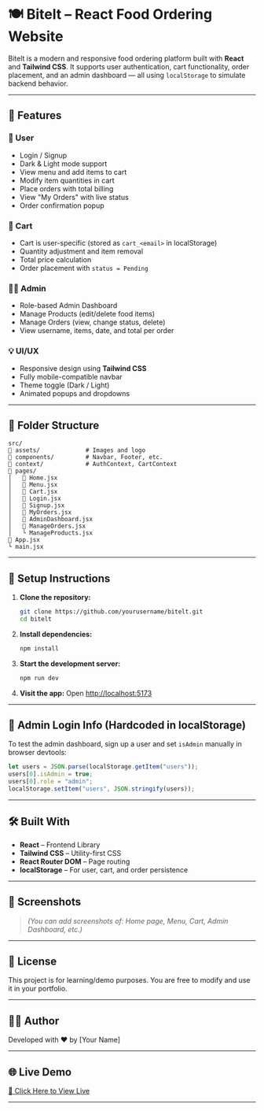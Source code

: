 # 🍽️ Bitelt – React Food Ordering Website

Bitelt is a modern and responsive food ordering platform built with **React** and **Tailwind CSS**. It supports user authentication, cart functionality, order placement, and an admin dashboard — all using `localStorage` to simulate backend behavior.

---

## 🌟 Features

### 👤 User

* Login / Signup
* Dark & Light mode support
* View menu and add items to cart
* Modify item quantities in cart
* Place orders with total billing
* View "My Orders" with live status
* Order confirmation popup

### 🛒 Cart

* Cart is user-specific (stored as `cart_<email>` in localStorage)
* Quantity adjustment and item removal
* Total price calculation
* Order placement with `status = Pending`

### 🧑‍🏫 Admin

* Role-based Admin Dashboard
* Manage Products (edit/delete food items)
* Manage Orders (view, change status, delete)
* View username, items, date, and total per order

### 💡 UI/UX

* Responsive design using **Tailwind CSS**
* Fully mobile-compatible navbar
* Theme toggle (Dark / Light)
* Animated popups and dropdowns

---

## 📁 Folder Structure

```
src/
🔹 assets/             # Images and logo
🔹 components/         # Navbar, Footer, etc.
🔹 context/            # AuthContext, CartContext
🔹 pages/
│   🔹 Home.jsx
│   🔹 Menu.jsx
│   🔹 Cart.jsx
│   🔹 Login.jsx
│   🔹 Signup.jsx
│   🔹 MyOrders.jsx
│   🔹 AdminDashboard.jsx
│   🔹 ManageOrders.jsx
│   └️ ManageProducts.jsx
🔹 App.jsx
└️ main.jsx
```

---

## 🔧 Setup Instructions

1. **Clone the repository:**

   ```bash
   git clone https://github.com/yourusername/bitelt.git
   cd bitelt
   ```

2. **Install dependencies:**

   ```bash
   npm install
   ```

3. **Start the development server:**

   ```bash
   npm run dev
   ```

4. **Visit the app:** Open [http://localhost:5173](http://localhost:5173)

---

## 🦚 Admin Login Info (Hardcoded in localStorage)

To test the admin dashboard, sign up a user and set `isAdmin` manually in browser devtools:

```js
let users = JSON.parse(localStorage.getItem("users"));
users[0].isAdmin = true;
users[0].role = "admin";
localStorage.setItem("users", JSON.stringify(users));
```

---

## 🛠️ Built With

* **React** – Frontend Library
* **Tailwind CSS** – Utility-first CSS
* **React Router DOM** – Page routing
* **localStorage** – For user, cart, and order persistence

---

## 📸 Screenshots

> *(You can add screenshots of: Home page, Menu, Cart, Admin Dashboard, etc.)*

---

## 📜 License

This project is for learning/demo purposes. You are free to modify and use it in your portfolio.

---

## 👨‍💼 Author

Developed with ❤️ by \[Your Name]

---

## 🌐 Live Demo

[🔗 Click Here to View Live](https://your-deployment-url.vercel.app)

---
